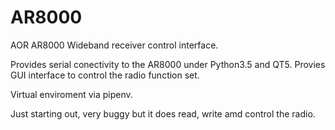 # AR8000
AOR AR8000 Wideband receiver control interface.

Provides serial conectivity to the AR8000 under Python3.5 and QT5.
Provies GUI interface to control the radio function set.

Virtual enviroment via pipenv.

Just starting out, very buggy but it does read, write amd control the radio.

